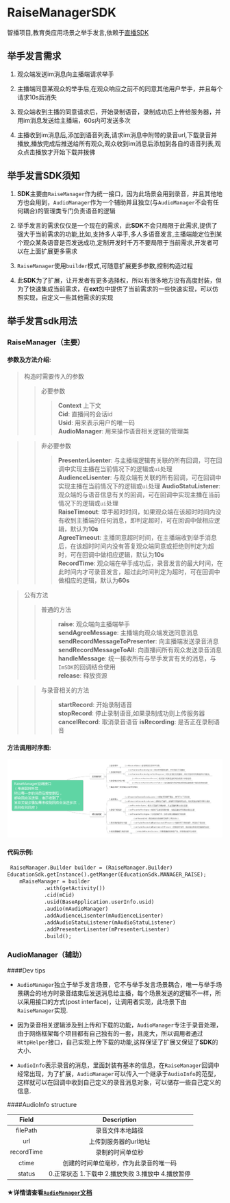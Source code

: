 # RaiseManagerSDK 
智播项目,教育类应用场景之举手发言,依赖于[直播SDK](https://github.com/Jungle68/ZBSmartLiveSDK/wiki/智播云通讯文档说明#2-直播间)
## 举手发言需求 

1. 观众端发送im消息向主播端请求举手

2. 主播端同意某观众的举手后,在观众响应之前不的同意其他用户举手，并且每个请求10s后消失

3. 观众端收到主播的同意请求后，开始录制语音，录制成功后上传给服务器，并用im消息发送给主播端，60s内可发送多次
4. 主播收到im消息后,添加到语音列表,请求im消息中附带的录音url,下载录音并播放,播放完成后推送给所有观众,观众收到im消息后添加到各自的语音列表,观众点击播放才开始下载并拨佛

## 举手发言SDK须知
1. **SDK**主要由``RaiseManager``作为统一接口，因为此场景会用到录音，并且其他地方也会用到，``AudioManager``作为一个辅助并且独立(与``AudioManager``不会有任何耦合)的管理类专门负责语音的逻辑

2. 举手发言的需求仅仅是一个现在的需求，此**SDK**不会只局限于此需求,提供了强大于当前需求的功能,比如,支持多人举手,多人多语音发言,主播端能定位到某个观众某条语音是否发送成功,定制开发时千万不要局限于当前需求,开发者可以在上面扩展更多需求
3. ``RaiseManager``使用``builder``模式,可随意扩展更多参数,控制构造过程

4. 此**SDK**为了扩展，让开发者有更多选择权，所以有很多地方没有高度封装，但为了快速集成当前需求，在**ext**包中提供了当前需求的一些快速实现，可以仿照实现，自定义一些其他需求的实现

## 举手发言sdk用法
### RaiseManager（主要）
#### 参数及方法介绍: 
> 构造时需要传入的参数
> > 必要参数
> > >**Context** 上下文  
> > >**Cid**: 直播间的会话id   
> > >**Usid**: 用来表示用户的唯一码  
> > >**AudioManager**: 用来操作语音相关逻辑的管理类  
 
> > 非必要参数
> > >**PresenterLisenter**: 与主播端逻辑有关联的所有回调，可在回调中实现主播在当前情况下的逻辑或`ui`处理  
> > >**AudienceLisenter**: 与观众端有关联的所有回调，可在回调中实现主播在当前情况下的逻辑或`ui`处理
> > >**AudioStatuListener**: 观众端的与语音信息有关的回调，可在回调中实现主播在当前情况下的逻辑或`ui`处理  
> > >**RaiseTimeout**: 举手超时时间，如果观众端在该超时时间内没有收到主播端的任何消息，即判定超时，可在回调中做相应逻辑，默认为**10s**  
> > >**AgreeTimeout**: 主播同意超时时间，在主播端收到举手消息后，在该超时时间内没有答复观众端同意或拒绝则判定为超时，可在回调中做相应逻辑，默认为**10s**  
> > >**RecordTime**: 观众端在举手成功后，录音发言的最大时间，在此时间内才可录音发言，超过此时间判定为超时，可在回调中做相应的逻辑，默认为**60s**  

> 公有方法
> > 普通的方法  
> > >**raise**: 观众端向主播端举手  
> > >**sendAgreeMessage**: 主播端向观众端发送同意消息
> > >**sendRecordMessageToPresenter**: 向主播端发送录音消息  
> > >**sendRecordMessageToAll**: 向直播间所有观众发送录音消息  
> > >**handleMessage**: 统一接收所有与举手发言有关的消息，与`ImSDK`的回调结合使用  
> > >**release**: 释放资源
  
> > 与录音相关的方法
> > >**startRecord**: 开始录制语音  
> > >**stopRecord**: 停止录制语音,如果录制成功则上传服务器    
> > >**cancelRecord**: 取消录音语音
> > >**isRecording**: 是否正在录制语音

#### 方法调用时序图:
![举手发言回调说明](举手发言回调说明.png)

#### 代码示例:
     
     RaiseManager.Builder builder = (RaiseManager.Builder) EducationSdk.getInstance().getManger(EducationSdk.MANAGER_RAISE);
        mRaiseManager = builder
                .with(getActivity())
                .cid(mCid)
                .usid(BaseApplication.userInfo.usid)
                .audio(mAudioManager)
                .addAudienceLisenter(mAudienceLisenter)
                .addAudioStatuListener(mAudioStatuListener)
                .addPresenterLisenter(mPresenterLisenter)
                .build();

### AudioManager（辅助）
####Dev tips
* `AudioManager`独立于举手发言场景，它不与举手发言场景耦合，唯一与举手场景耦合的地方时录音结束后发送消息给主播，每个场景发送的逻辑不一样，所以采用接口的方式(post interface)，让调用者实现，此场景下由`RaiseManager`实现.

* 因为录音相关逻辑涉及到上传和下载的功能，`AudioManager`专注于录音处理，由于网络框架每个项目都有自己独有的一套，且庞大，所以调用者通过`HttpHelper`接口，自己实现上传下载的功能,这样保证了扩展又保证了**SDK**的大小.
* `AudioInfo`表示录音的消息，里面封装有基本的信息，在`RaiseManager`回调中经常出现，为了扩展，`AudioManager`可以传入一个继承于`AudioInfo`的范型，这样就可以在回调中收到自己定义的录音消息对象，可以储存一些自己定义的信息.


####AudioInfo structure 

Field       | Description
:----------:|:-------------:
filePath    | 录音文件本地路径
url         | 上传到服务器的url地址
recordTime  | 录制的时间单位秒
ctime       | 创建的时间单位毫秒，作为此录音的唯一码
status      | 0.正常状态 1.下载中 2.播放失败 3.播放中 4.播放暂停

#### ★详情请查看[`AudioManager`文档](https://github.com/JessYanCoding/AudioManagerSDK)               